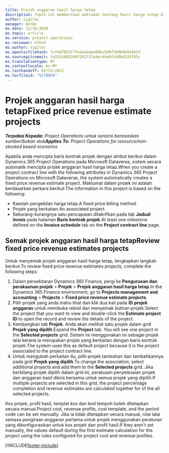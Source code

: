 ```yaml
---
title: Projek anggaran hasil harga tetap
description: Topik ini memberikan maklumat tentang hasil harga tetap dalam projek.
author: sigitac
manager: Annbe
ms.date: 11/16/2020
ms.topic: article
ms.service: project-operations
ms.reviewer: kfend
ms.author: sigitac
ms.openlocfilehash: 7cf4d7853f7fedaeeeba99bc589f39989b924423
ms.sourcegitcommit: fa32b1893286f20271fa4ec4be8fc68bd135f53c
ms.translationtype: HT
ms.contentlocale: ms-MY
ms.lasthandoff: 02/15/2021
ms.locfileid: "5278924"
---
```

# <a name="fixed-price-revenue-estimate-projects"></a><span data-ttu-id="de036-103">Projek anggaran hasil harga tetap</span><span class="sxs-lookup"><span data-stu-id="de036-103">Fixed price revenue estimate projects</span></span> 

<span data-ttu-id="de036-104">_**Terpakai Kepada:** Project Operations untuk senario berasaskan sumber/bukan stok_</span><span class="sxs-lookup"><span data-stu-id="de036-104">_**Applies To:** Project Operations for resource/non-stocked based scenarios_</span></span>

<span data-ttu-id="de036-105">Apabila anda mencipta baris kontrak projek dengan atribut berikut dalam Dynamics 365 Project Operations pada Microsoft Dataverse, sistem secara automatik mencipta projek anggaran hasil harga tetap.</span><span class="sxs-lookup"><span data-stu-id="de036-105">When you create a project contract line with the following attributes in Dynamics 365 Project Operations on Microsoft Dataverse, the system automatically creates a fixed price revenue estimate project.</span></span> <span data-ttu-id="de036-106">Maklumat dalam projek ini adalah berdasarkan perkara berikut:</span><span class="sxs-lookup"><span data-stu-id="de036-106">The information in this project is based on the following:</span></span>

  - <span data-ttu-id="de036-107">Kaedah pengebilan harga tetap.</span><span class="sxs-lookup"><span data-stu-id="de036-107">A fixed price billing method.</span></span>
  - <span data-ttu-id="de036-108">Projek yang berkaitan.</span><span class="sxs-lookup"><span data-stu-id="de036-108">An associated project.</span></span>
  - <span data-ttu-id="de036-109">Sekurang-kurangnya satu pencapaian ditakrifkan pada tab **Jadual invois** pada halaman **Baris kontrak projek**.</span><span class="sxs-lookup"><span data-stu-id="de036-109">At least one milestone defined on the **Invoice schedule** tab on the **Project contract line** page.</span></span>

## <a name="review-fixed-price-revenue-estimates-projects"></a><span data-ttu-id="de036-110">Semak projek anggaran hasil harga tetap</span><span class="sxs-lookup"><span data-stu-id="de036-110">Review fixed price revenue estimates projects</span></span>
<span data-ttu-id="de036-111">Untuk menyemak projek anggaran hasil harga tetap, lengkapkan langkah berikut:</span><span class="sxs-lookup"><span data-stu-id="de036-111">To review fixed price revenue estimates projects, complete the following steps:</span></span>

1. <span data-ttu-id="de036-112">Dalam persekitaran Dynamics 365 Finance, pergi ke **Pengurusan dan perakaunan projek** > **Projek** > **Projek anggaran hasil harga tetap**.</span><span class="sxs-lookup"><span data-stu-id="de036-112">In the Dynamics 365 Finance environment, go to **Projects management and accounting** > **Projects** > **Fixed price revenue estimate projects**.</span></span>
2. <span data-ttu-id="de036-113">Pilih projek yang anda mahu lihat dan klik dua kali pada **ID projek anggaran** untuk membuka rekod dan menyemak butiran projek.</span><span class="sxs-lookup"><span data-stu-id="de036-113">Select the project that you want to view and double-click the **Estimate project ID** to open the record and review the details of the project.</span></span>
3. <span data-ttu-id="de036-114">Kembangkan tab **Projek**. Anda akan melihat satu projek dalam grid **Projek yang dipilih**.</span><span class="sxs-lookup"><span data-stu-id="de036-114">Expand the **Project** tab. You will see one project in the **Selected projects** grid.</span></span> <span data-ttu-id="de036-115">Sistem ini menggunakan ini sebagai projek lalai kerana ia merupakan projek yang berkaitan dengan baris kontrak projek.</span><span class="sxs-lookup"><span data-stu-id="de036-115">The system uses this as default project because it is the project associated to the project contract line.</span></span> 
4. <span data-ttu-id="de036-116">Untuk mengubah perkaitan itu, pilih projek tambahan dan tambahkannya pada grid **Projek yang dipilih**.</span><span class="sxs-lookup"><span data-stu-id="de036-116">To change the association, select additional projects and add them to the **Selected projects** grid.</span></span> <span data-ttu-id="de036-117">Jika berbilang projek dipilih dalam grid ini, peratusan penyelesaian projek dan anggaran hasil dikira bersama untuk semua projek yang dipilih.</span><span class="sxs-lookup"><span data-stu-id="de036-117">If multiple projects are selected in this grid, the project percentage completion and revenue estimates are calculated together for of the all selected projects.</span></span>

  <span data-ttu-id="de036-118">Kos projek, profil hasil, templat kos dan kod tempoh boleh ditetapkan secara manual.</span><span class="sxs-lookup"><span data-stu-id="de036-118">Project cost, revenue profile, cost template, and the period code can be set manually.</span></span> <span data-ttu-id="de036-119">Jika ia tidak ditetapkan secara manual, nilai lalai semasa pengiraan anggaran pertama untuk projek menggunakan peraturan yang dikonfigurasikan untuk kos projek dan profil hasil.</span><span class="sxs-lookup"><span data-stu-id="de036-119">If they aren't set manually, the values default during the first estimate calculation for the project using the rules configured for project cost and revenue profiles.</span></span>



[!INCLUDE[footer-include](../includes/footer-banner.md)]